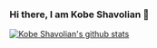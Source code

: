 ### Hi there, I am Kobe Shavolian 👋

<!--
**KobeShav/KobeShav** is a ✨ _special_ ✨ repository because its `README.md` (this file) appears on your GitHub profile.

Here are some ideas to get you started:

- 🔭 I’m currently working on ...
- 🌱 I’m currently learning ...
- 👯 I’m looking to collaborate on ...
- 🤔 I’m looking for help with ...
- 💬 Ask me about ...
- 📫 How to reach me: ...
- 😄 Pronouns: ...
- ⚡ Fun fact: ...
-->

[![Kobe Shavolian's github stats](https://github-readme-stats.vercel.app/api?username=kobeshav)](https://github.com/kobeshav/github-readme-stats?theme=dark)
